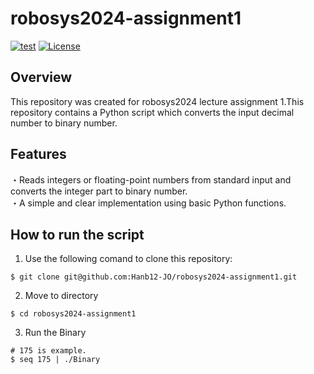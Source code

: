 # robosys2024-assignment1

[![test](https://github.com/Hanb12-JO/robosys2024-assignment1/actions/workflows/test.yml/badge.svg)](https://github.com/Hanb12-JO/robosys2024-assignment1/actions/workflows/test.yml)
[![License](https://img.shields.io/badge/License-BSD_3--Clause-blue.svg)](https://opensource.org/licenses/BSD-3-Clause)

## Overview
This repository was created for robosys2024 lecture assignment 1.This repository contains a Python script which converts the input decimal number to binary number. 

## Features
・Reads integers or floating-point numbers from standard input and converts the integer part to binary number.  
・A simple and clear implementation using basic Python functions.  

## How to run the script
1. Use the following comand to clone this repository:

```
$ git clone git@github.com:Hanb12-JO/robosys2024-assignment1.git  
```

2. Move to directory

```
$ cd robosys2024-assignment1
``` 

3. Run the Binary

```
# 175 is example. 
$ seq 175 | ./Binary 
```

 
